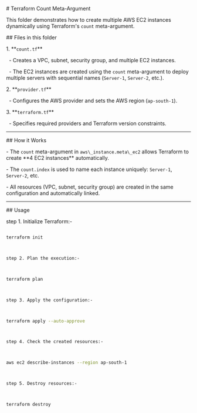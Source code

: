 \# Terraform Count Meta-Argument



This folder demonstrates how to create multiple AWS EC2 instances dynamically using Terraform's `count` meta-argument.



\## Files in this folder



1\. \*\*`count.tf`\*\*  

&nbsp;  - Creates a VPC, subnet, security group, and multiple EC2 instances.  

&nbsp;  - The EC2 instances are created using the `count` meta-argument to deploy multiple servers with sequential names (`Server-1`, `Server-2`, etc.).



2\. \*\*`provider.tf`\*\*  

&nbsp;  - Configures the AWS provider and sets the AWS region (`ap-south-1`).



3\. \*\*`terraform.tf`\*\*  

&nbsp;  - Specifies required providers and Terraform version constraints.



---



\## How it Works



\- The `count` meta-argument in `aws\_instance.meta\_ec2` allows Terraform to create \*\*4 EC2 instances\*\* automatically.  

\- The `count.index` is used to name each instance uniquely: `Server-1`, `Server-2`, etc.  

\- All resources (VPC, subnet, security group) are created in the same configuration and automatically linked.  



---



\## Usage



step 1. Initialize Terraform:-



```bash

terraform init



step 2. Plan the execution:-



terraform plan



step 3. Apply the configuration:-



terraform apply --auto-approve



step 4. Check the created resources:-



aws ec2 describe-instances --region ap-south-1



step 5. Destroy resources:-



terraform destroy











